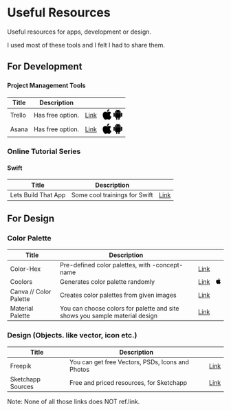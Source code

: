 # Useful Resources
Useful resources for apps, development or design.

I used most of these tools and I felt I had to share them.

## For Development
###
#### Project Management Tools
| Title | Description |  |  |
|--|--|--|--|
| Trello | Has free option. | [Link](https://trello.com/) | ![alt text][g_iOS] ![alt text][g_Android] |
| Asana | Has free option. | [Link](https://asana.com/) | ![alt text][g_iOS] ![alt text][g_Android] |

### Online Tutorial Series
#### Swift
| Title | Description |  |
|--|--|--|
| Lets Build That App | Some cool trainings for Swift | [Link](https://www.letsbuildthatapp.com/) |

## For Design
### Color Palette
| Title | Description |  |  |
|--|--|--|--|
| Color-Hex | Pre-defined color palettes, with -concept- name | [Link](http://www.color-hex.com/color-palettes/) ||
| Coolors | Generates color palette randomly | [Link](https://coolors.co) | ![alt text][g_iOS] |
| Canva // Color Palette | Creates color palettes from given images | [Link](https://www.canva.com/color-palette/) |
| Material Palette | You can choose colors for palette and site shows you sample material design | [Link](https://www.materialpalette.com/) |

### Design (Objects. like vector, icon etc.)
| Title | Description |  |
|--|--|--|
| Freepik | You can get free Vectors, PSDs, Icons and Photos | [Link](http://www.freepik.com/) |
| Sketchapp Sources | Free and priced resources, for Sketchapp | [Link](https://www.sketchappsources.com/) |


Note: None of all those links does NOT ref.link.

[g_Android]: https://raw.githubusercontent.com/Efulim/Useful-Resources/master/g/android.png "Android Icon Small"
[g_iOS]: https://raw.githubusercontent.com/Efulim/Useful-Resources/master/g/ios.png "iOS Icon Small"
[g_Windows]: https://raw.githubusercontent.com/Efulim/Useful-Resources/master/g/windows.png "Windows Phone Icon Small"
